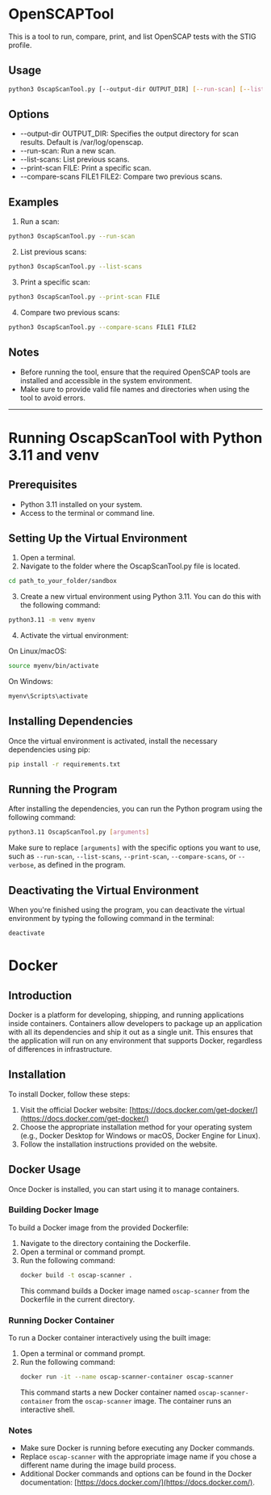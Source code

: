 # OpenSCAPTool
This is a tool to run, compare, print, and list OpenSCAP tests with the STIG profile.
## Usage
```bash 
python3 OscapScanTool.py [--output-dir OUTPUT_DIR] [--run-scan] [--list-scans] [--print-scan FILE] [--compare-scans FILE1 FILE2] 
```
## Options
+ --output-dir OUTPUT_DIR: Specifies the output directory for scan results. Default is /var/log/openscap.
+ --run-scan: Run a new scan.
+ --list-scans: List previous scans.
+ --print-scan FILE: Print a specific scan.
+ --compare-scans FILE1 FILE2: Compare two previous scans.
## Examples
1. Run a scan:
```bash
python3 OscapScanTool.py --run-scan
```
2. List previous scans:
```bash
python3 OscapScanTool.py --list-scans
```
3. Print a specific scan:
```bash
python3 OscapScanTool.py --print-scan FILE
```
4. Compare two previous scans:
```bash
python3 OscapScanTool.py --compare-scans FILE1 FILE2
```
## Notes
+ Before running the tool, ensure that the required OpenSCAP tools are installed and accessible in the system environment.
+ Make sure to provide valid file names and directories when using the tool to avoid errors.

---

# Running OscapScanTool with Python 3.11 and venv

## Prerequisites

- Python 3.11 installed on your system.
- Access to the terminal or command line.

## Setting Up the Virtual Environment

1. Open a terminal.
2. Navigate to the folder where the OscapScanTool.py file is located.

```bash
cd path_to_your_folder/sandbox
```

3. Create a new virtual environment using Python 3.11. You can do this with the following command:

```bash
python3.11 -m venv myenv
```

4. Activate the virtual environment:

On Linux/macOS:

```bash
source myenv/bin/activate
```

On Windows:

```bash
myenv\Scripts\activate
```

## Installing Dependencies

Once the virtual environment is activated, install the necessary dependencies using pip:

```bash
pip install -r requirements.txt
```

## Running the Program

After installing the dependencies, you can run the Python program using the following command:

```bash
python3.11 OscapScanTool.py [arguments]
```

Make sure to replace `[arguments]` with the specific options you want to use, such as `--run-scan`, `--list-scans`, `--print-scan`, `--compare-scans`, or `--verbose`, as defined in the program.

## Deactivating the Virtual Environment

When you're finished using the program, you can deactivate the virtual environment by typing the following command in the terminal:

```bash
deactivate
```

# Docker

## Introduction
Docker is a platform for developing, shipping, and running applications inside containers. Containers allow developers to package up an application with all its dependencies and ship it out as a single unit. This ensures that the application will run on any environment that supports Docker, regardless of differences in infrastructure.

## Installation
To install Docker, follow these steps:
1. Visit the official Docker website: [https://docs.docker.com/get-docker/](https://docs.docker.com/get-docker/)
2. Choose the appropriate installation method for your operating system (e.g., Docker Desktop for Windows or macOS, Docker Engine for Linux).
3. Follow the installation instructions provided on the website.

## Docker Usage
Once Docker is installed, you can start using it to manage containers.

### Building Docker Image
To build a Docker image from the provided Dockerfile:
1. Navigate to the directory containing the Dockerfile.
2. Open a terminal or command prompt.
3. Run the following command:
   ```bash
   docker build -t oscap-scanner .
   ```
   This command builds a Docker image named `oscap-scanner` from the Dockerfile in the current directory.

### Running Docker Container
To run a Docker container interactively using the built image:
1. Open a terminal or command prompt.
2. Run the following command:
   ```bash
   docker run -it --name oscap-scanner-container oscap-scanner
   ```
   This command starts a new Docker container named `oscap-scanner-container` from the `oscap-scanner` image. The container runs an interactive shell.

### Notes
- Make sure Docker is running before executing any Docker commands.
- Replace `oscap-scanner` with the appropriate image name if you chose a different name during the image build process.
- Additional Docker commands and options can be found in the Docker documentation: [https://docs.docker.com/](https://docs.docker.com/).
